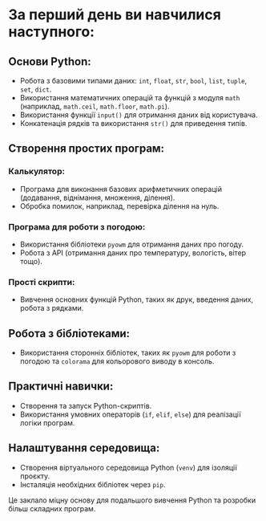 # За перший день ви навчилися наступного:

## Основи Python:
- Робота з базовими типами даних: `int`, `float`, `str`, `bool`, `list`, `tuple`, `set`, `dict`.
- Використання математичних операцій та функцій з модуля `math` (наприклад, `math.ceil`, `math.floor`, `math.pi`).
- Використання функції `input()` для отримання даних від користувача.
- Конкатенація рядків та використання `str()` для приведення типів.

## Створення простих програм:
### Калькулятор:
- Програма для виконання базових арифметичних операцій (додавання, віднімання, множення, ділення).
- Обробка помилок, наприклад, перевірка ділення на нуль.

### Програма для роботи з погодою:
- Використання бібліотеки `pyowm` для отримання даних про погоду.
- Робота з API (отримання даних про температуру, вологість, вітер тощо).

### Прості скрипти:
- Вивчення основних функцій Python, таких як друк, введення даних, робота з рядками.

## Робота з бібліотеками:
- Використання сторонніх бібліотек, таких як `pyowm` для роботи з погодою та `colorama` для кольорового виводу в консоль.

## Практичні навички:
- Створення та запуск Python-скриптів.
- Використання умовних операторів (`if`, `elif`, `else`) для реалізації логіки програм.

## Налаштування середовища:
- Створення віртуального середовища Python (`venv`) для ізоляції проєкту.
- Інсталяція необхідних бібліотек через `pip`.

Це заклало міцну основу для подальшого вивчення Python та розробки більш складних програм.